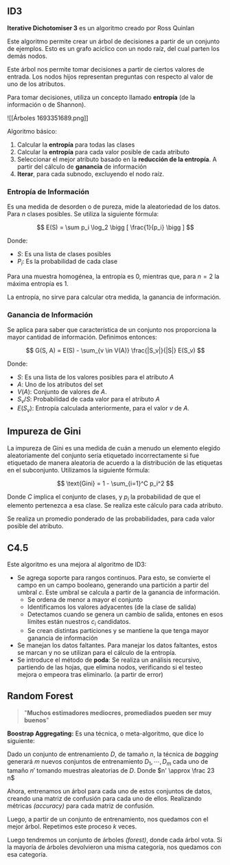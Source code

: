 ## ID3

**Iterative Dichotomiser 3** es un algoritmo creado por Ross Quinlan

Este algoritmo permite crear un árbol de decisiones a partir de un conjunto de ejemplos. Esto es un grafo acíclico con un nodo raíz, del cual parten los demás nodos.

Este árbol nos permite tomar decisiones a partir de ciertos valores de entrada. Los nodos hijos representan preguntas con respecto al valor de uno de los atributos.

Para tomar decisiones, utiliza un concepto llamado **entropía** (de la información o de Shannon).

![[Árboles 1693351689.png]]

Algoritmo básico:

1. Calcular la **entropía** para todas las clases
2. Calcular la **entropía** para cada valor posible de cada atributo
3. Seleccionar el mejor atributo basado en la **reducción de la entropía**. A partir del cálculo de **ganancia** de información
4. **Iterar**, para cada subnodo, excluyendo el nodo raíz.

### Entropía de Información

Es una medida de desorden o de pureza, mide la aleatoriedad de los datos. Para $n$ clases posibles. Se utiliza la siguiente fórmula:

$$
E(S) = \sum p_i \log_2 \bigg [ \frac{1}{p_i} \bigg ]
$$

Donde:

- $S:$ Es una lista de clases posibles
- $P_i:$ Es la probabilidad de cada clase

Para una muestra homogénea, la entropía es $0$, mientras que, para $n{=}2$ la máxima entropía es $1$.

La entropía, no sirve para calcular otra medida, la ganancia de información.

### Ganancia de Información

Se aplica para saber que característica de un conjunto nos proporciona la mayor cantidad de información. Definimos entonces:

$$
G(S, A) = E(S) - \sum_{v \in V(A)} \frac{|S_v|}{|S|} E(S_v)
$$

Donde:

- $S$: Es una lista de los valores posibles para el atributo $A$
- $A$: Uno de los atributos del set
- $V(A):$ Conjunto de valores de $A$.
- $S_v / S:$ Probabilidad de cada valor para el atributo $A$
- $E(S_v):$ Entropía calculada anteriormente, para el valor $v$ de $A$.

## Impureza de Gini

La impureza de Gini es una medida de cuán a menudo un elemento elegido aleatoriamente del conjunto sería etiquetado incorrectamente si fue etiquetado de manera aleatoria de acuerdo a la distribución de las etiquetas en el subconjunto. Utilizamos la siguiente fórmula:

$$
\text{Gini} = 1 - \sum_{i=1}^C p_i^2
$$

Donde $C$ implica el conjunto de clases, y $p_i$ la probabilidad de que el elemento pertenezca a esa clase. Se realiza este cálculo para cada atributo.

Se realiza un promedio ponderado de las probabilidades, para cada valor posible del atributo.

## C4.5

Este algoritmo es una mejora al algoritmo de ID3:

- Se agrega soporte para rangos continuos. Para esto, se convierte el campo en un campo booleano, generando una partición a partir del umbral $c$. Este umbral se calcula a partir de la ganancia de información.
	- Se ordena de menor a mayor el conjunto
	- Identificamos los valores adyacentes (de la clase de salida)
	- Detectamos cuando se genera un cambio de salida, entones en esos límites están nuestros $c_i$ candidatos.
	- Se crean distintas particiones y se mantiene la que tenga mayor ganancia de información
- Se manejan los datos faltantes. Para manejar los datos faltantes, estos se marcan y no se utilizan para el cálculo de la entropía.
- Se introduce el método de **poda**: Se realiza un análisis recursivo, partiendo de las hojas, que elimina nodos, verificando si el testeo mejora o empeora tras eliminarlo. (a partir de error)

## Random Forest

> "**Muchos estimadores mediocres, promediados pueden ser muy buenos**"

**Boostrap Aggregating:** Es una técnica, o meta-algoritmo, que dice lo siguiente:

Dado un conjunto de entrenamiento $D$, de tamaño $n$, la técnica de *bagging* generará $m$ nuevos conjuntos de entrenamiento $D_1, \cdots, D_m$ cada uno de tamaño $n'$ tomando muestras aleatorias de $D$. Donde $n' \approx \frac 23 n$

Ahora, entrenamos un árbol para cada uno de estos conjuntos de datos, creando una matriz de confusión para cada uno de ellos. Realizando métricas *(accuracy)* para cada matriz de confusión.

Luego, a partir de un conjunto de entrenamiento, nos quedamos con el mejor árbol. Repetimos este proceso $k$ veces.

Luego tendremos un conjunto de árboles *(forest)*, donde cada árbol vota. Si la mayoría de árboles devolvieron una misma categoría, nos quedamos con esa categoría.
